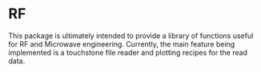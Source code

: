 # RF

This package is ultimately intended to provide a library of functions
useful for RF and Microwave engineering. Currently, the main feature being
implemented is a touchstone file reader and plotting recipes for the read
data.